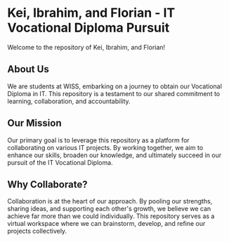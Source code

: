 # Kei, Ibrahim, and Florian - IT Vocational Diploma Pursuit

Welcome to the repository of Kei, Ibrahim, and Florian!

## About Us

We are students at WISS, embarking on a journey to obtain our Vocational Diploma in IT. This repository is a testament to our shared commitment to learning, collaboration, and accountability.

## Our Mission

Our primary goal is to leverage this repository as a platform for collaborating on various IT projects. By working together, we aim to enhance our skills, broaden our knowledge, and ultimately succeed in our pursuit of the IT Vocational Diploma.

## Why Collaborate?

Collaboration is at the heart of our approach. By pooling our strengths, sharing ideas, and supporting each other's growth, we believe we can achieve far more than we could individually. This repository serves as a virtual workspace where we can brainstorm, develop, and refine our projects collectively.


<!--

**Here are some ideas to get you started:**

🙋‍♀️ A short introduction - what is your organization all about?
🌈 Contribution guidelines - how can the community get involved?
👩‍💻 Useful resources - where can the community find your docs? Is there anything else the community should know?
🍿 Fun facts - what does your team eat for breakfast?
🧙 Remember, you can do mighty things with the power of [Markdown](https://docs.github.com/github/writing-on-github/getting-started-with-writing-and-formatting-on-github/basic-writing-and-formatting-syntax)
-->
